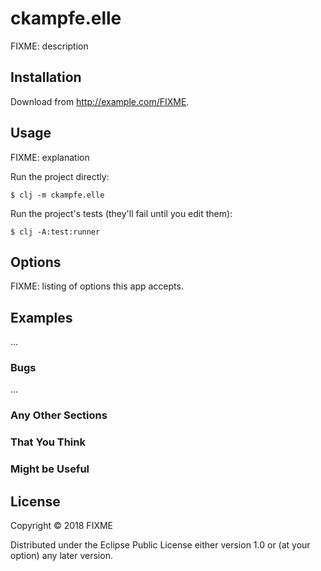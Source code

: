 # ckampfe.elle

FIXME: description

## Installation

Download from http://example.com/FIXME.

## Usage

FIXME: explanation

Run the project directly:

    $ clj -m ckampfe.elle

Run the project's tests (they'll fail until you edit them):

    $ clj -A:test:runner

## Options

FIXME: listing of options this app accepts.

## Examples

...

### Bugs

...

### Any Other Sections
### That You Think
### Might be Useful

## License

Copyright © 2018 FIXME

Distributed under the Eclipse Public License either version 1.0 or (at
your option) any later version.
